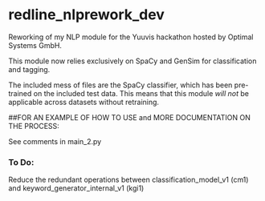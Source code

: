 # redline_nlprework_dev


Reworking of my NLP module for the Yuuvis hackathon hosted by Optimal Systems GmbH.


This module now relies exclusively on SpaCy and GenSim for classification and tagging.


The included mess of files are the SpaCy classifier, which has been pre-trained on the included test data.
This means that this module _will not_ be applicable across datasets without retraining.




##FOR AN EXAMPLE OF HOW TO USE and MORE DOCUMENTATION ON THE PROCESS:

See comments in main_2.py


### To Do:

Reduce the redundant operations between classification_model_v1 (cm1) and keyword_generator_internal_v1 (kgi1)

